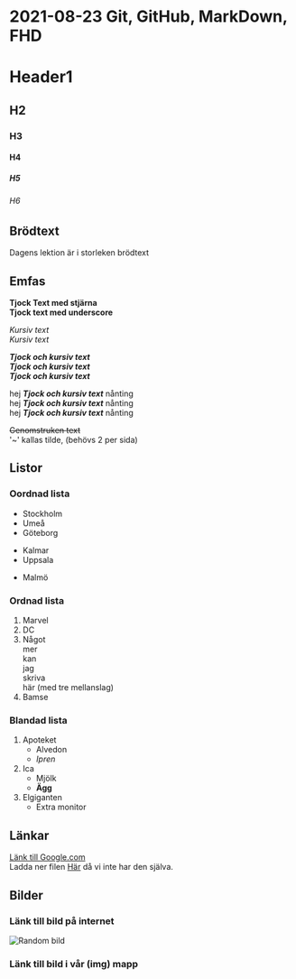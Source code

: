 # 2021-08-23 Git, GitHub, MarkDown, FHD

# Header1
## H2
### H3
#### H4
##### H5
###### H6

## Brödtext

 Dagens lektion är i storleken brödtext

## Emfas

**Tjock Text med stjärna**  
__Tjock text med underscore__  

*Kursiv text*  
_Kursiv text_  

_**Tjock och kursiv text**_  
__*Tjock och kursiv text*__  
*__Tjock och kursiv text__*  

hej _**Tjock och kursiv text**_ nånting  
hej __*Tjock och kursiv text*__ nånting  
hej *__Tjock och kursiv text__* nånting  

~~Genomstruken text~~  
'~' kallas tilde, (behövs 2 per sida)

## Listor

### Oordnad lista

- Stockholm
- Umeå
- Göteborg
  
+ Kalmar
+ Uppsala
 
* Malmö

### Ordnad lista

1. Marvel
2. DC
3. Något  
   mer  
   kan  
   jag  
   skriva  
   här (med tre mellanslag)
4. Bamse

### Blandad lista

1. Apoteket
   - Alvedon
   - *Ipren*
2. Ica
   - Mjölk
   - __Ägg__
3. Elgiganten
   - Extra monitor 

## Länkar

[]()
[Länk till Google.com](http://www.google.com)  
Ladda ner filen [Här](1) då vi inte har den själva.

[1]: http://www.google.com

## Bilder

### Länk till bild på internet

![Random bild](https://www.google.com/url?sa=i&url=https%3A%2F%2Fmedium.com%2Fcode-yoga%2Frandom-numbers-are-not-random-701dd2fbc2b8&psig=AOvVaw04D9M-E7QgHDvE73Ubi0RY&ust=1629812292957000&source=images&cd=vfe&ved=0CAsQjRxqFwoTCKCntoujx_ICFQAAAAAdAAAAABAD)

### Länk till bild i vår (img) mapp


